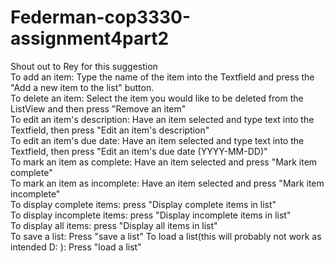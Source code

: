 # Federman-cop3330-assignment4part2
Shout out to Rey for this suggestion  
To add an item: Type the name of the item into the Textfield and press the "Add a new item to the list" button.  
To delete an item: Select the item you would like to be deleted from the ListView and then press "Remove an item"  
To edit an item's description: Have an item selected and type text into the Textfield, then press "Edit an item's description"  
To edit an item's due date: Have an item selected and type text into the Textfield, then press "Edit an item's due date (YYYY-MM-DD)"  
To mark an item as complete: Have an item selected and press "Mark item complete"  
To mark an item as incomplete: Have an item selected and press "Mark item incomplete"  
To display complete items: press "Display complete items in list"  
To display incomplete items: press "Display incomplete items in list"  
To display all items: press "Display all items in list"  
To save a list: Press "save a list" 
To load a list(this will probably not work as intended D:   ): Press "load a list"  
